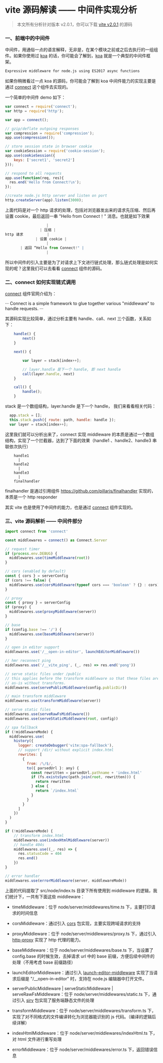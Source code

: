 # vite 源码解读 —— 中间件实现分析

> 本文所有分析针对版本 v2.0.1，你可以下载 [vite v2.0.1](https://github.com/vitejs/vite/releases/tag/v2.0.1) 的源码

### 一、前端中的中间件

中间件，用通俗一点的语言解释，无非是，在某个模块之前或之后去执行的一组组件。如果你使用过 [koa](https://github.com/koajs/koa)  的话，你可能会了解到，[koa](https://github.com/koajs/koa) 就是一个典型的中间件框架。

```cmd
Expressive middleware for node.js using ES2017 async functions
```

如果你稍微看过一点 koa 的源码，你可能会了解到 koa 中间件能力的实现主要是通过 [connect](https://github.com/senchalabs/connect) 这个组件去实现的。

一个简单的中间件 demo 如下：

```javascript
var connect = require('connect');
var http = require('http');

var app = connect();

// gzip/deflate outgoing responses
var compression = require('compression');
app.use(compression());

// store session state in browser cookie
var cookieSession = require('cookie-session');
app.use(cookieSession({
    keys: ['secret1', 'secret2']
}));

// respond to all requests
app.use(function(req, res){
  res.end('Hello from Connect!\n');
});

//create node.js http server and listen on port
http.createServer(app).listen(3000);
```

上面代码是对一个 http 请求的处理，包括对浏览器发出来的请求先压缩、然后再设置 cookie，最后返回一串 "Hello from Connect！" 消息。也就是如下效果

```javascript
				   |
          	    | 压缩 |
http 请求	 	      |  
		  	  | 设置 cookie |
				   |
	   | 返回 “Hello from Connect!" |
				   |
```

所以中间件的引入主要是为了对请求上下文进行链式处理，那么链式处理是如何实现的呢？这里我们可以去看看  [connect](https://github.com/senchalabs/connect) 组件的源码。

### 二、connect 如何实现链式调用

[connect](https://github.com/senchalabs/connect) 组件官网介绍为：


···
Connect is a simple framework to glue together various "middleware" to handle requests.
···


其源码实现比较简单，通过分析主要有 handle、call、next 三个函数，关系如下：

```javascript
    handle() {
        next()
    }

    next() {

        var layer = stack[index++];

        // layer.handle 是下一个 handle, 即 next handle
        call(layer.handle, next)
    }

    call() {
        handle();
    }

```

stack 是一个数组结构，layer.handle 是下一个 handle， 我们来看看相关代码：

```javascript
  app.stack = [];
  this.stack.push({ route: path, handle: handle });
  var layer = stack[index++];
```

这里我们就可以分析出来了，connect 实现 middleware 的本质是通过一个数组结构，实现了一个拦截器，达到了下面的效果（handle1 、handle2、handle3 串联依次执行）

```
    handle1
      |
    handle2
      |
    handle3
      |
    finalhandler
```

finalhandler 是通过引用组件 https://github.com/pillarjs/finalhandler 实现的，本质是一个 http responder

其实 vite 也是使用了中间件的能力，也是通过 [connect](https://github.com/senchalabs/connect) 组件实现的。

### 三、vite 源码解析 —— 中间件部分

```javascript
import connect from 'connect'

const middlewares = connect() as Connect.Server

// request timer
if (process.env.DEBUG) {
  middlewares.use(timeMiddleware(root))
}

// cors (enabled by default)
const { cors } = serverConfig
if (cors !== false) {
  middlewares.use(corsMiddleware(typeof cors === 'boolean' ? {} : cors))
}

// proxy
const { proxy } = serverConfig
if (proxy) {
  middlewares.use(proxyMiddleware(server))
}

// base
if (config.base !== '/') {
  middlewares.use(baseMiddleware(server))
}

// open in editor support
middlewares.use('/__open-in-editor', launchEditorMiddleware())

// hmr reconnect ping
middlewares.use('/__vite_ping', (_, res) => res.end('pong'))

// serve static files under /public
// this applies before the transform middleware so that these files are served
// as-is without transforms.
middlewares.use(servePublicMiddleware(config.publicDir))

// main transform middleware
middlewares.use(transformMiddleware(server))

// serve static files
middlewares.use(serveRawFsMiddleware())
middlewares.use(serveStaticMiddleware(root, config))

// spa fallback
if (!middlewareMode) {
  middlewares.use(
    history({
      logger: createDebugger('vite:spa-fallback'),
      // support /dir/ without explicit index.html
      rewrites: [
        {
          from: /\/$/,
          to({ parsedUrl }: any) {
            const rewritten = parsedUrl.pathname + 'index.html'
            if (fs.existsSync(path.join(root, rewritten))) {
              return rewritten
            } else {
              return `/index.html`
            }
          }
        }
      ]
    })
  )
}

if (!middlewareMode) {
    // transform index.html
    middlewares.use(indexHtmlMiddleware(server))
    // handle 404s
    middlewares.use((_, res) => {
      res.statusCode = 404
      res.end()
    })
}

// error handler
middlewares.use(errorMiddleware(server, middlewareMode))
```

上面的代码提取了 src/node/index.ts 目录下所有使用到 middleware 的逻辑，我们统计下，一共有下面这些 middleware：

- timeMiddleware：位于 node/server/middlewares/time.ts 下，主要打印请求的时间信息
- corsMiddleware：通过引入 [cors](https://github.com/expressjs/cors) 包实现，主要实现跨域请求的支持
- proxyMiddleware：位于 node/server/middlewares/proxy.ts 下，通过引入 [http-proxy](https://github.com/http-party/node-http-proxy) 实现了 http 代理的能力。
- baseMiddleware：位于 node/server/middlewares/base.ts 下，当设置了 config.base 的时候生效，去掉请求 url 中的 base 前缀，方便后续中间件的处理（不用考虑 base 前缀路径）
- launchEditorMiddleware：通过引入 [launch-editor-middleware](https://github.com/yyx990803/launch-editor) 实现了当请求后缀是 "/__open-in-editor" 时，支持在 node.js 编辑器中打开文件。
- serverPublicMiddleware | serveStaticMiddleware | serveRawFsMiddleware：位于 node/server/middlewares/static.ts 下，通过引入 [sirv](https://github.com/lukeed/sirv) 包实现了服务端静态文件的处理
- transformMiddleware：位于 node/server/middlewares/transform.ts 下，实现了对不同格式的文件编译转化为浏览器能识别的 js 代码。（编译的逻辑后续详解）

- indexHtmlMiddleware：位于 node/server/middlewares/indexHtml.ts 下，对 html 文件进行重写处理
- errorMiddleware：位于 node/server/middlewares/error.ts 下，返回错误信息



